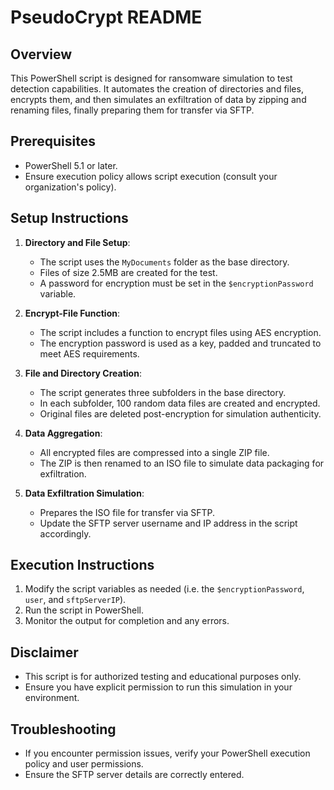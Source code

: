 # PseudoCrypt README

## Overview
This PowerShell script is designed for ransomware simulation to test detection capabilities. It automates the creation of directories and files, encrypts them, and then simulates an exfiltration of data by zipping and renaming files, finally preparing them for transfer via SFTP.

## Prerequisites
- PowerShell 5.1 or later.
- Ensure execution policy allows script execution (consult your organization's policy).

## Setup Instructions
1. **Directory and File Setup**: 
   - The script uses the `MyDocuments` folder as the base directory.
   - Files of size 2.5MB are created for the test.
   - A password for encryption must be set in the `$encryptionPassword` variable.

2. **Encrypt-File Function**: 
   - The script includes a function to encrypt files using AES encryption.
   - The encryption password is used as a key, padded and truncated to meet AES requirements.

3. **File and Directory Creation**:
   - The script generates three subfolders in the base directory.
   - In each subfolder, 100 random data files are created and encrypted.
   - Original files are deleted post-encryption for simulation authenticity.

4. **Data Aggregation**:
   - All encrypted files are compressed into a single ZIP file.
   - The ZIP is then renamed to an ISO file to simulate data packaging for exfiltration.

5. **Data Exfiltration Simulation**:
   - Prepares the ISO file for transfer via SFTP.
   - Update the SFTP server username and IP address in the script accordingly.

## Execution Instructions
1. Modify the script variables as needed (i.e. the `$encryptionPassword`, `user`, and `sftpServerIP`).
2. Run the script in PowerShell.
3. Monitor the output for completion and any errors.

## Disclaimer
- This script is for authorized testing and educational purposes only.
- Ensure you have explicit permission to run this simulation in your environment.

## Troubleshooting
- If you encounter permission issues, verify your PowerShell execution policy and user permissions.
- Ensure the SFTP server details are correctly entered.
